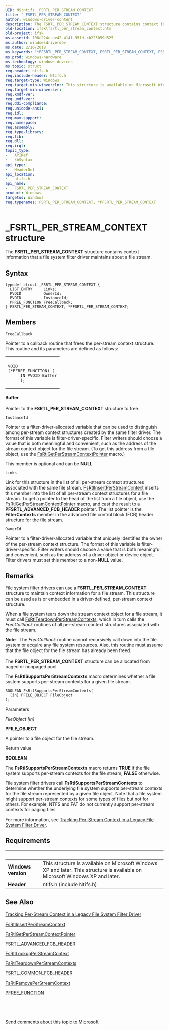```yaml
---
UID: NS:ntifs._FSRTL_PER_STREAM_CONTEXT
title: "_FSRTL_PER_STREAM_CONTEXT"
author: windows-driver-content
description: The FSRTL_PER_STREAM_CONTEXT structure contains context information that a file system filter driver maintains about a file stream.
old-location: ifsk\fsrtl_per_stream_context.htm
old-project: ifsk
ms.assetid: 108c224c-ae42-414f-951d-cb225059d525
ms.author: windowsdriverdev
ms.date: 2/16/2018
ms.keywords: "*PFSRTL_PER_STREAM_CONTEXT, FSRTL_PER_STREAM_CONTEXT, FSRTL_PER_STREAM_CONTEXT structure [Installable File System Drivers], PFSRTL_PER_STREAM_CONTEXT, PFSRTL_PER_STREAM_CONTEXT structure pointer [Installable File System Drivers], _FSRTL_PER_STREAM_CONTEXT, contextstructures_c3576880-65f8-4340-b1d2-82d66f8e4f30.xml, ifsk.fsrtl_per_stream_context, ntifs/FSRTL_PER_STREAM_CONTEXT, ntifs/PFSRTL_PER_STREAM_CONTEXT"
ms.prod: windows-hardware
ms.technology: windows-devices
ms.topic: struct
req.header: ntifs.h
req.include-header: Ntifs.h
req.target-type: Windows
req.target-min-winverclnt: This structure is available on Microsoft Windows XP and later.
req.target-min-winversvr: 
req.kmdf-ver: 
req.umdf-ver: 
req.ddi-compliance: 
req.unicode-ansi: 
req.idl: 
req.max-support: 
req.namespace: 
req.assembly: 
req.type-library: 
req.lib: 
req.dll: 
req.irql: 
topic_type:
-	APIRef
-	kbSyntax
api_type:
-	HeaderDef
api_location:
-	ntifs.h
api_name:
-	FSRTL_PER_STREAM_CONTEXT
product: Windows
targetos: Windows
req.typenames: FSRTL_PER_STREAM_CONTEXT, *PFSRTL_PER_STREAM_CONTEXT
---
```


# _FSRTL_PER_STREAM_CONTEXT structure
The <b>FSRTL_PER_STREAM_CONTEXT</b> structure contains context information that a file system filter driver maintains about a file stream.

## Syntax
````
typedef struct _FSRTL_PER_STREAM_CONTEXT {
  LIST_ENTRY     Links;
  PVOID          OwnerId;
  PVOID          InstanceId;
  PFREE_FUNCTION FreeCallback;
} FSRTL_PER_STREAM_CONTEXT, *PFSRTL_PER_STREAM_CONTEXT;
````

## Members


`FreeCallback`

Pointer to a callback routine that frees the per-stream context structure. This routine and its parameters are defined as follows: 

<div class="code"><span codelanguage=""><table>
<tr>
<th></th>
</tr>
<tr>
<td>
<pre>VOID
(*PFREE_FUNCTION) (
     IN PVOID Buffer
     );</pre>
</td>
</tr>
</table></span></div>




#### Buffer

Pointer to the <b>FSRTL_PER_STREAM_CONTEXT</b> structure to free.

`InstanceId`

Pointer to a filter-driver-allocated variable that can be used to distinguish among per-stream context structures created by the same filter driver. The format of this variable is filter-driver-specific. Filter writers should choose a value that is both meaningful and convenient, such as the address of the stream context object for the file stream. (To get this address from a file object, use the <a href="..\ntifs\nf-ntifs-fsrtlgetperstreamcontextpointer.md">FsRtlGetPerStreamContextPointer</a> macro.) 

This member is optional and can be <b>NULL</b>.

`Links`

Link for this structure in the list of all per-stream context structures associated with the same file stream. <a href="..\ntifs\nf-ntifs-fsrtlinsertperstreamcontext.md">FsRtlInsertPerStreamContext</a> inserts this member into the list of all per-stream context structures for a file stream. To get a pointer to the head of the list from a file object, use the <a href="..\ntifs\nf-ntifs-fsrtlgetperstreamcontextpointer.md">FsRtlGetPerStreamContextPointer</a> macro, and cast the result to a <b>PFSRTL_ADVANCED_FCB_HEADER</b> pointer. The list pointer is the <b>FilterContexts</b> member in the advanced file control block (FCB) header structure for the file stream.

`OwnerId`

Pointer to a filter-driver-allocated variable that uniquely identifies the owner of the per-stream context structure. The format of this variable is filter-driver-specific. Filter writers should choose a value that is both meaningful and convenient, such as the address of a driver object or device object. Filter drivers must set this member to a non-<b>NULL</b> value.

## Remarks
File system filter drivers can use a <b>FSRTL_PER_STREAM_CONTEXT</b> structure to maintain context information for a file stream. This structure can be used as is or embedded in a driver-defined, per-stream context structure. 

When a file system tears down the stream context object for a file stream, it must call <a href="..\ntifs\nf-ntifs-fsrtlteardownperstreamcontexts.md">FsRtlTeardownPerStreamContexts</a>, which in turn calls the <i>FreeCallback</i> routines of all per-stream context structures associated with the file stream. 

<div class="alert"><b>Note</b>    The <i>FreeCallback</i> routine cannot recursively call down into the file system or acquire any file system resources. Also, this routine must assume that the file object for the file stream has already been freed. </div>
<div> </div>
The <b>FSRTL_PER_STREAM_CONTEXT</b> structure can be allocated from paged or nonpaged pool. 

The <b>FsRtlSupportsPerStreamContexts</b> macro determines whether a file system supports per-stream contexts for a given file stream. 

<pre class="syntax" xml:space="preserve"><code>BOOLEAN FsRtlSupportsPerStreamContexts(
  [in] PFILE_OBJECT FileObject
);
</code></pre>
Parameters

<i>FileObject [in]</i>

<b>PFILE_OBJECT</b>

A pointer to a file object for the file stream.

Return value

<b>BOOLEAN</b>

The <b>FsRtlSupportsPerStreamContexts</b> macro returns <b>TRUE</b> if the file system supports per-stream contexts for the file stream, <b>FALSE</b> otherwise. 

File system filter drivers call <b>FsRtlSupportsPerStreamContexts</b> to determine whether the underlying file system supports per-stream contexts for the file stream represented by a given file object. Note that a file system might support per-stream contexts for some types of files but not for others. For example, NTFS and FAT do not currently support per-stream contexts for paging files. 

For more information, see <a href="https://msdn.microsoft.com/d908ee30-a433-460c-8c14-883702b4f810">Tracking Per-Stream Context in a Legacy File System Filter Driver</a>.

## Requirements
| &nbsp; | &nbsp; |
| ---- |:---- |
| **Windows version** | This structure is available on Microsoft Windows XP and later. This structure is available on Microsoft Windows XP and later. |
| **Header** | ntifs.h (include Ntifs.h) |

## See Also

<a href="https://msdn.microsoft.com/d908ee30-a433-460c-8c14-883702b4f810">Tracking Per-Stream Context in a Legacy File System Filter Driver</a>



<a href="..\ntifs\nf-ntifs-fsrtlinsertperstreamcontext.md">FsRtlInsertPerStreamContext</a>



<a href="..\ntifs\nf-ntifs-fsrtlgetperstreamcontextpointer.md">FsRtlGetPerStreamContextPointer</a>



<a href="..\ntifs\ns-ntifs-_fsrtl_advanced_fcb_header.md">FSRTL_ADVANCED_FCB_HEADER</a>



<a href="..\ntifs\nf-ntifs-fsrtllookupperstreamcontext.md">FsRtlLookupPerStreamContext</a>



<a href="..\ntifs\nf-ntifs-fsrtlteardownperstreamcontexts.md">FsRtlTeardownPerStreamContexts</a>



<a href="..\ntifs\ns-ntifs-_fsrtl_common_fcb_header.md">FSRTL_COMMON_FCB_HEADER</a>



<a href="..\ntifs\nf-ntifs-fsrtlremoveperstreamcontext.md">FsRtlRemovePerStreamContext</a>



<a href="https://msdn.microsoft.com/library/windows/hardware/ff551123">PFREE_FUNCTION</a>



 

 

<a href="mailto:wsddocfb@microsoft.com?subject=Documentation%20feedback [ifsk\ifsk]:%20FSRTL_PER_STREAM_CONTEXT structure%20 RELEASE:%20(2/16/2018)&amp;body=%0A%0APRIVACY STATEMENT%0A%0AWe use your feedback to improve the documentation. We don't use your email address for any other purpose, and we'll remove your email address from our system after the issue that you're reporting is fixed. While we're working to fix this issue, we might send you an email message to ask for more info. Later, we might also send you an email message to let you know that we've addressed your feedback.%0A%0AFor more info about Microsoft's privacy policy, see http://privacy.microsoft.com/en-us/default.aspx." title="Send comments about this topic to Microsoft">Send comments about this topic to Microsoft</a>